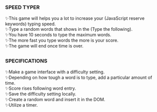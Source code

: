 ## <h3 style="margin-top: 4px;">SPEED TYPER</h3>
✨This game will helps you a lot to increase your (JavaScript reserve keywords) typing speed. <br>
✨Type a random words that shows in the (Type the following). <br>
✨You have 10 seconds to type the maximum words. <br>
✨The more fast you type words the more is your score. <br>
✨The game will end once time is over. <br>



## <h3 style="margin-top: 4px;">SPECIFICATIONS</h3>
✨Make a game interface with a difficulty setting. <br>
✨Depending on how tough a word is to type, add a particular amount of time. <br>
✨Score rises following word entry. <br>
✨Save the difficulty setting locally. <br>
✨Create a random word and insert it in the DOM. <br>
✨Utilize a timer. <br>

